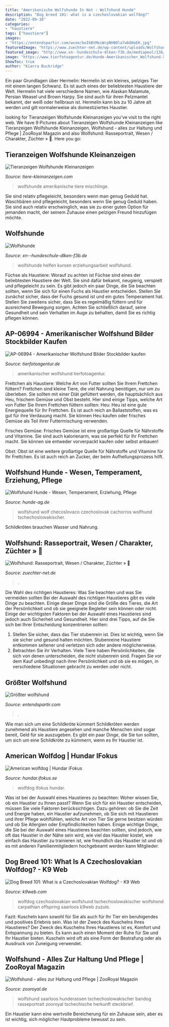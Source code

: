 ```yaml
---
title: "Amerikanische Wolfshunde In Not : Wolfshund Hunde"
description: "Dog breed 101: what is a czechoslovakian wolfdog?"
date: "2022-09-10"
categories:
- "haustiere"
tags: ["haustiere"]
images:
- "https://entendspartir.com/wvxm/boIkBtMeiWrpNH00la7wbQHaEK.jpg"
featuredImage: "https://www.zuechter-net.de/wp-content/uploads/Wolfshund-02.jpg"
featured_image: "http://www.xn--hundeschule-dlken-f3b.de/mediapool/136/1360718/resources/40612604.jpg"
image: "https://www.tierfotoagentur.de/Hunde-Amerikanischer_Wolfshund-XMXMjAxMS8wMS8yMC8=X164087X/Amerikanischer_Wolfshund/AP-06994-Amerikanischer_Wolfshund.jpg"
ShowToc: true
author: "Kiarra Buckridge"
---
```



Ein paar Grundlagen über Hermelin:
Hermelin ist ein kleines, pelziges Tier mit einem langen Schwanz. Es ist auch eines der beliebtesten Haustiere der Welt. Hermelin hat viele verschiedene Namen, wie Alaskan Malamute, Persian Weasel und Brown Harpy. Sie sind auch für ihren Pelzmantel bekannt, der weiß oder hellbraun ist. Hermelin kann bis zu 10 Jahre alt werden und gilt normalerweise als domestiziertes Haustier.

	

		
looking for Tieranzeigen Wolfshunde Kleinanzeigen you've visit to the right web. We have 9 Pictures about Tieranzeigen Wolfshunde Kleinanzeigen like Tieranzeigen Wolfshunde Kleinanzeigen, Wolfshund - alles zur Haltung und Pflege | ZooRoyal Magazin and also Wolfshund: Rasseportrait, Wesen / Charakter, Züchter » 🥇. Here you go:
		
    
## Tieranzeigen Wolfshunde Kleinanzeigen

<img loading=lazy src="https://tiere-kleinanzeigen.com/export/0c0a978dfcdbb674302c78326f0b0.jpg" onerror="this.onerror=null;this.src='https://tse4.mm.bing.net/th?id=OIP.onDwxhn1tUs7m8aCqGmEcgHaE6&amp;pid=15.1';" alt="Tieranzeigen Wolfshunde Kleinanzeigen">

_Source: tiere-kleinanzeigen.com_

>wolfshunde amerikanische tiere mischlinge. 

	

Sie sind relativ pflegeleicht, besonders wenn man genug Geduld hat.
Waschbären sind pflegeleicht, besonders wenn Sie genug Geduld haben. Sie sind auch relativ erschwinglich, was sie zu einer guten Option für jemanden macht, der seinem Zuhause einen pelzigen Freund hinzufügen möchte.

    
## Wolfshunde

<img loading=lazy src="http://www.xn--hundeschule-dlken-f3b.de/mediapool/136/1360718/resources/40612604.jpg" onerror="this.onerror=null;this.src='https://tse2.mm.bing.net/th?id=OIP.Eddlg1X1UknU7C96qwJOWQHaCB&amp;pid=15.1';" alt="Wolfshunde">

_Source: xn--hundeschule-dlken-f3b.de_

>wolfshunde helfen kursen erziehungsarbeit wolfshund. 

	

Füchse als Haustiere: Worauf zu achten ist
Füchse sind eines der beliebtesten Haustiere der Welt. Sie sind dafür bekannt, neugierig, verspielt und pflegeleicht zu sein. Es gibt jedoch ein paar Dinge, die Sie beachten sollten, wenn Sie sich für einen Fuchs als Haustier entscheiden. Stellen Sie zunächst sicher, dass der Fuchs gesund ist und ein gutes Temperament hat. Stellen Sie zweitens sicher, dass Sie es regelmäßig füttern und für ausreichend Bewegung sorgen. Achten Sie schließlich darauf, seine Gesundheit und sein Verhalten im Auge zu behalten, damit Sie es richtig pflegen können.

    
## AP-06994 - Amerikanischer Wolfshund Bilder Stockbilder Kaufen

<img loading=lazy src="https://www.tierfotoagentur.de/Hunde-Amerikanischer_Wolfshund-XMXMjAxMS8wMS8yMC8=X164087X/Amerikanischer_Wolfshund/AP-06994-Amerikanischer_Wolfshund.jpg" onerror="this.onerror=null;this.src='https://tse3.mm.bing.net/th?id=OIP.oNOrmCCRWcGJ2utAwjLiUAHaFW&amp;pid=15.1';" alt="AP-06994 - Amerikanischer Wolfshund Bilder Stockbilder kaufen">

_Source: tierfotoagentur.de_

>amerikanischer wolfshund tierfotoagentur. 

	

Frettchen als Haustiere: Welche Art von Futter sollten Sie Ihrem Frettchen füttern?
Frettchen sind kleine Tiere, die viel Nahrung benötigen, nur um zu überleben. Sie sollten mit einer Diät gefüttert werden, die hauptsächlich aus Heu, frischem Gemüse und Obst besteht. Hier sind einige Tipps, welche Art von Futter Sie Ihrem Frettchen füttern sollten:
Heu: Heu ist eine gute Energiequelle für Ihr Frettchen. Es ist auch reich an Ballaststoffen, was es gut für ihre Verdauung macht. Sie können Heu kaufen oder frisches Gemüse als Teil ihrer Futtermischung verwenden.

Frisches Gemüse: Frisches Gemüse ist eine großartige Quelle für Nährstoffe und Vitamine. Sie sind auch kalorienarm, was sie perfekt für Ihr Frettchen macht. Sie können sie entweder vorverpackt kaufen oder selbst anbauen!

Obst: Obst ist eine weitere großartige Quelle für Nährstoffe und Vitamine für Ihr Frettchen. Es ist auch reich an Zucker, der beim Aufhellungsprozess hilft.

    
## Wolfshund Hunde - Wesen, Temperament, Erziehung, Pflege

<img loading=lazy src="http://www.hunde-ag.de/images/wolfshund.jpg" onerror="this.onerror=null;this.src='https://tse1.mm.bing.net/th?id=OIP.31Py88BY3EqeiAC-2HqmswHaFj&amp;pid=15.1';" alt="Wolfshund Hunde - Wesen, Temperament, Erziehung, Pflege">

_Source: hunde-ag.de_

>wolfshund wolf checoslovaco czechoslovak cachorros wolfhund tschechoslowakischer. 

	

Schildkröten brauchen Wasser und Nahrung.

    
## Wolfshund: Rasseportrait, Wesen / Charakter, Züchter » 🥇

<img loading=lazy src="https://www.zuechter-net.de/wp-content/uploads/Wolfshund-02.jpg" onerror="this.onerror=null;this.src='https://tse4.mm.bing.net/th?id=OIP.oJN-XZvb_1TE-g9UoyYRMQHaE7&amp;pid=15.1';" alt="Wolfshund: Rasseportrait, Wesen / Charakter, Züchter » 🥇">

_Source: zuechter-net.de_

>. 

	

Die Wahl des richtigen Haustieres: Was Sie beachten und was Sie vermeiden sollten
Bei der Auswahl des richtigen Haustieres gibt es viele Dinge zu beachten. Einige dieser Dinge sind die Größe des Tieres, die Art der Persönlichkeit und ob sie geeignete Begleiter sein können oder nicht. Einige der wichtigsten Faktoren bei der Auswahl eines Haustieres sind jedoch auch Sicherheit und Gesundheit. Hier sind drei Tipps, auf die Sie sich bei Ihrer Entscheidung konzentrieren sollten:
1. Stellen Sie sicher, dass das Tier stubenrein ist. Dies ist wichtig, wenn Sie sie sicher und gesund halten möchten. Stubenreine Haustiere entkommen seltener und verletzen sich oder andere möglicherweise.
2. Betrachten Sie ihr Verhalten. Viele Tiere haben Persönlichkeiten, die sich von denen unterscheiden, die nicht stubenrein sind. Fragen Sie vor dem Kauf unbedingt nach ihrer Persönlichkeit und ob sie es mögen, in verschiedene Situationen gebracht zu werden oder nicht.

    
## Größter Wolfshund

<img loading=lazy src="https://entendspartir.com/wvxm/boIkBtMeiWrpNH00la7wbQHaEK.jpg" onerror="this.onerror=null;this.src='https://tse4.mm.bing.net/th?id=OIP.AKLLBr5kjEkMI_ZdvdY-bwAAAA&amp;pid=15.1';" alt="Größter wolfshund">

_Source: entendspartir.com_

>. 

	

Wie man sich um eine Schildkröte kümmert
Schildkröten werden zunehmend als Haustiere angesehen und manche Menschen sind sogar bereit, Geld für sie auszugeben. Es gibt ein paar Dinge, die Sie tun sollten, um sich um eine Schildkröte zu kümmern, wenn es Ihr Haustier ist.

    
## American Wolfdog | Hundar IFokus

<img loading=lazy src="https://files.ifokus.se/u2/a8929f2e155a775f6598aad06373e9ae/1280/" onerror="this.onerror=null;this.src='https://tse4.mm.bing.net/th?id=OIP.CnIieA1Y2_hY2K39e3nq5gHaE9&amp;pid=15.1';" alt="American wolfdog | Hundar iFokus">

_Source: hundar.ifokus.se_

>wolfdog ifokus hundar. 

	

Was ist bei der Auswahl eines Haustieres zu beachten: Woher wissen Sie, ob ein Haustier zu Ihnen passt?
Wenn Sie sich für ein Haustier entscheiden, müssen Sie viele Faktoren berücksichtigen. Dazu gehören: ob Sie die Zeit und Energie haben, ein Haustier aufzunehmen, ob Sie sich mit Haustieren und ihrer Pflege wohlfühlen, welche Art von Tier Sie gerne besitzen würden und ob Sie Allergien oder Empfindlichkeiten haben. Einige wichtige Dinge, die Sie bei der Auswahl eines Haustieres beachten sollten, sind jedoch, wie oft das Haustier in der Nähe sein wird, wie viel das Haustier kostet, wie einfach das Haustier zu trainieren ist, wie freundlich das Haustier ist und ob es mit anderen Familienmitgliedern hochgebeamt werden kann Mitglieder.

    
## Dog Breed 101: What Is A Czechoslovakian Wolfdog? - K9 Web

<img loading=lazy src="https://www.k9web.com/wp-content/uploads/2020/02/Czechoslovakian-Wolfdog.jpg" onerror="this.onerror=null;this.src='https://tse4.mm.bing.net/th?id=OIP.iTVqqxJqCOaolZonbHRgPAHaHa&amp;pid=15.1';" alt="Dog Breed 101: What is a Czechoslovakian Wolfdog? - K9 Web">

_Source: k9web.com_

>wolfdog czechoslovakian wolfshund tschechoslowakischer wolfshond carpathian offspring saarloos k9web zuzule. 

	

Fazit: Kuscheln kann sowohl für Sie als auch für Ihr Tier ein beruhigendes und positives Erlebnis sein.
Was ist der Zweck des Kuschelns Ihres Haustieres?
Der Zweck des Kuschelns Ihres Haustieres ist es, Komfort und Entspannung zu bieten. Es kann auch einen Moment der Ruhe für Sie und Ihr Haustier bieten. Kuscheln wird oft als eine Form der Bestrafung oder als Ausdruck von Zuneigung verwendet.

    
## Wolfshund - Alles Zur Haltung Und Pflege | ZooRoyal Magazin

<img loading=lazy src="http://www.zooroyal.de/magazin/wp-content/uploads/2017/04/wolfshund-hunderassen-760x560.jpg" onerror="this.onerror=null;this.src='https://tse4.mm.bing.net/th?id=OIP.uNiR_fOl-rCEE8eD8P6pHQHaFd&amp;pid=15.1';" alt="Wolfshund - alles zur Haltung und Pflege | ZooRoyal Magazin">

_Source: zooroyal.de_

>wolfshund saarloos hunderassen tschechoslowakischer bandog rasseportrait zooroyal tschechische herkunft steckbrief. 

	

Ein Haustier kann eine wertvolle Bereicherung für ein Zuhause sein, aber es ist wichtig, sich möglicher Hautprobleme bewusst zu sein.

